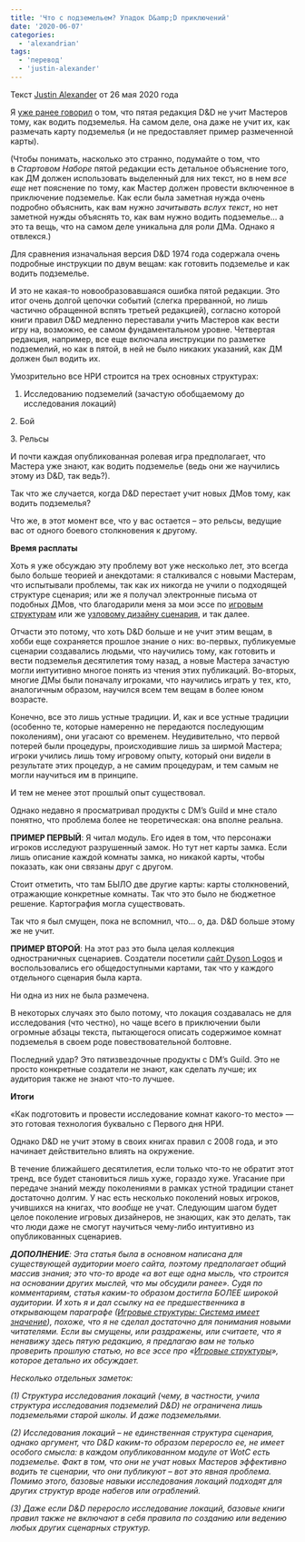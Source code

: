 ```yaml
---
title: 'Что с подземельем? Упадок D&amp;D приключений'
date: '2020-06-07'
categories:
  - 'alexandrian'
tags:
  - 'перевод'
  - 'justin-alexander'
---
```


Текст [Justin Alexander](https://vk.com/away.php?to=https://thealexandrian.net/about&cc_key=) от 26 мая 2020 года

Я [уже ранее говорил](https://vk.com/away.php?to=https%3A%2F%2Fthealexandrian.net%2Fwordpress%2F43568%2Froleplaying-games%2Fgame-structures-addendum-system-matters) о том, что пятая редакция D&D не учит Мастеров тому, как водить подземелья. На самом деле, она даже не учит их, как размечать карту подземелья (и не предоставляет пример размеченной карты).

(Чтобы понимать, насколько это странно, подумайте о том, что в *Стартовом Наборе* пятой редакции есть детальное объяснение того, как ДМ должен использовать выделенный для них текст, но в нем *все еще* нет пояснение по тому, как Мастер должен провести включенное в приключение подземелье. Как если была заметная нужда очень подробно объяснить, как вам нужно *зачитывать вслух текст*, но нет заметной нужды объяснять то, как вам нужно водить подземелье… а это та вещь, что на самом деле уникальна для роли ДМа. Однако я отвлекся.)

Для сравнения изначальная версия D&D 1974 года содержала очень подробные инструкции по двум вещам: как готовить подземелье и как водить подземелье.

И это не какая-то новообразовавшаяся ошибка пятой редакции. Это итог очень долгой цепочки событий (слегка прерванной, но лишь частично обращенной вспять третьей редакцией), согласно которой книги правил D&D медленно переставали учить Мастеров как вести игру на, возможно, ее самом фундаментальном уровне. Четвертая редакция, например, все еще включала инструкции по разметке подземелий, но как в пятой, в ней не было никаких указаний, как ДМ должен был водить их.

Умозрительно все НРИ строится на трех основных структурах:

1. Исследованию подземелий (зачастую обобщаемому до исследования локаций)

2\. Бой

3\. Рельсы

И почти каждая опубликованная ролевая игра предполагает, что Мастера уже знают, как водить подземелье (ведь они же научились этому из D&D, так ведь?).

Так что же случается, когда D&D перестает учит новых ДМов тому, как водить подземелья?

Что же, в этот момент все, что у вас остается – это рельсы, ведущие вас от одного боевого столкновения к другому.

**Время расплаты**

Хоть я уже обсуждаю эту проблему вот уже несколько лет, это всегда было больше теорией и анекдотами: я сталкивался с новыми Мастерам, что испытывали проблемы, так как их никогда не учили о подходящей структуре сценария; или же я получал электронные письма от подобных ДМов, что благодарили меня за мои эссе по [игровым структурам](https://vk.com/away.php?to=https%3A%2F%2Fthealexandrian.net%2Fwordpress%2F15126%2Froleplaying-games%2Fgame-structures) или же [узловому дизайну сценария](https://vk.com/away.php?to=https%3A%2F%2Fthealexandrian.net%2Fwordpress%2F7949%2Froleplaying-games%2Fnode-based-scenario-design-part-1-the-plotted-approach), и так далее.

Отчасти это потому, что хоть D&D больше и не учит этим вещам, в хобби еще сохраняется прошлое знание о них: во-первых, публикуемые сценарии создавались людьми, что научились тому, как готовить и вести подземелья десятилетия тому назад, а новые Мастера зачастую могли интуитивно многое понять из чтения этих публикаций. Во-вторых, многие ДМы были поначалу игроками, что научились играть у тех, кто, аналогичным образом, научился всем тем вещам в более юном возрасте.

Конечно, все это лишь устные традиции. И, как и все устные традиции (особенно те, которые намеренно не передаются последующим поколениям), они угасают со временем. Неудивительно, что первой потерей были процедуры, происходившие лишь за ширмой Мастера; игроки учились лишь тому игровому опыту, который они видели в результате этих процедур, а не самим процедурам, и тем самым не могли научиться им в принципе.

И тем не менее этот прошлый опыт существовал.

Однако недавно я просматривал продукты с DM’s Guild и мне стало понятно, что проблема более не теоретическая: она вполне реальна.

**ПРИМЕР ПЕРВЫЙ**: Я читал модуль. Его идея в том, что персонажи игроков исследуют разрушенный замок. Но тут нет карты замка. Если лишь описание каждой комнаты замка, но никакой карты, чтобы показать, как они связаны друг с другом.

Стоит отметить, что там БЫЛО две другие карты: карты столкновений, отражающие конкретные комнаты. Так что это было не бюджетное решение. Картография могла существовать.

Так что я был смущен, пока не вспомнил, что… о, да. D&D больше этому же не учит.

**ПРИМЕР ВТОРОЙ**: На этот раз это была целая коллекция одностраничных сценариев. Создатели посетили [сайт Dyson Logos](https://vk.com/away.php?to=https%3A%2F%2Fdysonlogos.blog%2F) и воспользовались его общедоступными картами, так что у каждого отдельного сценария была карта.

Ни одна из них не была размечена.

В некоторых случаях это было потому, что локация создавалась не для исследования (что честно), но чаще всего в приключении были огромные абзацы текста, пытающегося описать содержимое комнат подземелья в своем роде повествовательной болтовне.

Последний удар? Это пятизвездочные продукты с DM’s Guild. Это не просто конкретные создатели не знают, как сделать лучше; их аудитория также не знают что-то лучшее.

**Итоги**

«Как подготовить и провести исследование комнат какого-то место» — это готовая технология буквально с Первого дня НРИ.

Однако D&D не учит этому в своих книгах правил с 2008 года, и это начинает действительно влиять на окружение.

В течение ближайшего десятилетия, если только что-то не обратит этот тренд, все будет становиться лишь хуже, гораздо хуже. Угасание при передаче знаний между поколениями в рамках устной традиции станет достаточно долгим. У нас есть несколько поколений новых игроков, учившихся на книгах, что *вообще* не учат. Следующим шагом будет целое поколение игровых дизайнеров, не знающих, как это делать, так что люди даже не смогут научиться чему-либо интуитивно из опубликованных сценариев.

**_ДОПОЛНЕНИЕ_**_: Эта статья была в основном написана для существующей аудитории моего сайта, поэтому предполагает общий массив знания; это что-то вроде «а вот еще одна мысль, что строится на основании других мыслей, что мы обсудили ранее». Судя по комментариям, статья каким-то образом достигла БОЛЕЕ широкой аудитории. И хоть я и дал ссылку на ее предшественника в открывающем параграфе ([Игровые структуры: Система имеет значение](https://vk.com/away.php?to=https%3A%2F%2Fthealexandrian.net%2Fwordpress%2F43568%2Froleplaying-games%2Fgame-structures-addendum-system-matters)), похоже, что я не сделал достаточно для понимания новыми читателями. Если вы смущены, или раздражены, или считаете, что я ненавижу здесь пятую редакцию, я предлагаю вам не только проверить прошлую статью, но все эссе про «[Игровые структуры](https://vk.com/away.php?to=https%3A%2F%2Fthealexandrian.net%2Fwordpress%2F15126%2Froleplaying-games%2Fgame-structures)», которое детально их обсуждает._

_Несколько отдельных заметок:_

_(1) Структура исследования локаций (чему, в частности, учила структура исследования подземелий D&D) не ограничена лишь подземельями старой школы. И даже подземельями._

_(2) Исследования локаций – не единственная структура сценария, однако аргумент, что D&D каким-то образом переросло ее, не имеет особого смысла: в каждом опубликованном модуле от WotC есть подземелье. Факт в том, что они не учат новых Мастеров эффективно водить те сценарии, что они публикуют – вот это явная проблема. Помимо этого, базовые навыки исследования локаций подходят для других структур вроде набегов или ограблений._

_(3) Даже если D&D переросло исследование локаций, базовые книги правил также не включают в себя правила по созданию или ведению любых других сценарных структур._
